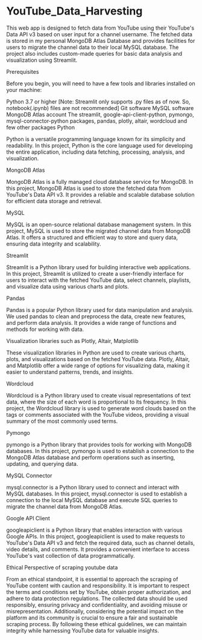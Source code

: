 # YouTube_Data_Harvesting
This web app is designed to fetch data from YouTube using their YouTube's Data API v3 based on user input for a channel username. The fetched data is stored in my personal MongoDB Atlas Database and provides facilities for users to migrate the channel data to their local MySQL database. The project also includes custom-made queries for basic data analysis and visualization using Streamlit.

Prerequisites

Before you begin, you will need to have a few tools and libraries installed on your machine:

Python 3.7 or higher [Note: Streamlit only supports .py files as of now. So, notebook(.ipynb) files are not recommended]
Git software
MySQL software
MongoDB Atlas account
The streamlit, google-api-client-python, pymongo, mysql-connector-python packages, pandas, plotly, altair, wordcloud and few other packages
Python

Python is a versatile programming language known for its simplicity and readability. In this project, Python is the core language used for developing the entire application, including data fetching, processing, analysis, and visualization.

MongoDB Atlas

MongoDB Atlas is a fully managed cloud database service for MongoDB. In this project, MongoDB Atlas is used to store the fetched data from YouTube's Data API v3. It provides a reliable and scalable database solution for efficient data storage and retrieval.

MySQL

MySQL is an open-source relational database management system. In this project, MySQL is used to store the migrated channel data from MongoDB Atlas. It offers a structured and efficient way to store and query data, ensuring data integrity and scalability.

Streamlit

Streamlit is a Python library used for building interactive web applications. In this project, Streamlit is utilized to create a user-friendly interface for users to interact with the fetched YouTube data, select channels, playlists, and visualize data using various charts and plots.

Pandas

Pandas is a popular Python library used for data manipulation and analysis. We used pandas to clean and preprocess the data, create new features, and perform data analysis. It provides a wide range of functions and methods for working with data.

Visualization libraries such as Plotly, Altair, Matplotlib

These visualization libraries in Python are used to create various charts, plots, and visualizations based on the fetched YouTube data. Plotly, Altair, and Matplotlib offer a wide range of options for visualizing data, making it easier to understand patterns, trends, and insights.

Wordcloud

Wordcloud is a Python library used to create visual representations of text data, where the size of each word is proportional to its frequency. In this project, the Wordcloud library is used to generate word clouds based on the tags or comments associated with the YouTube videos, providing a visual summary of the most commonly used terms.

Pymongo

pymongo is a Python library that provides tools for working with MongoDB databases. In this project, pymongo is used to establish a connection to the MongoDB Atlas database and perform operations such as inserting, updating, and querying data.

MySQL Connector

mysql.connector is a Python library used to connect and interact with MySQL databases. In this project, mysql.connector is used to establish a connection to the local MySQL database and execute SQL queries to migrate the channel data from MongoDB Atlas.

Google API Client

googleapiclient is a Python library that enables interaction with various Google APIs. In this project, googleapiclient is used to make requests to YouTube's Data API v3 and fetch the required data, such as channel details, video details, and comments. It provides a convenient interface to access YouTube's vast collection of data programmatically.

Ethical Perspective of scraping youtube data

From an ethical standpoint, it is essential to approach the scraping of YouTube content with caution and responsibility. It is important to respect the terms and conditions set by YouTube, obtain proper authorization, and adhere to data protection regulations. The collected data should be used responsibly, ensuring privacy and confidentiality, and avoiding misuse or misrepresentation. Additionally, considering the potential impact on the platform and its community is crucial to ensure a fair and sustainable scraping process. By following these ethical guidelines, we can maintain integrity while harnessing YouTube data for valuable insights.
